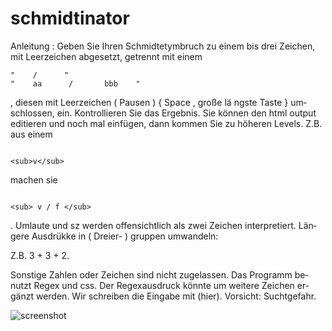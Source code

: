 # schmidtinator
An­lei­tung : Ge­ben Sie Ihr­en Schmidt­etym­bruch zu ein­em bis drei Zei­chen, mit Leer­zei­chen ab­ge­setzt, ge­tren­nt mit ei­nem
```
"	 /  	"
"	 aa 	 /  	 bbb  	"
```

, die­sen mit Leer­zei­chen ( Pau­sen ) { Spa­ce , gro­ße lä ng­ste Tast­e } um­schlos­sen, ein. Kon­trol­lieren Sie das Er­geb­nis. Sie kön­nen den html out­put e­di­tie­ren und noch mal ein­fü­gen, dann kom­men Sie zu höh­er­en Le­vels. Z.B. aus ei­nem
```

<sub>v</sub>
```
mach­en sie
```

<sub> v / f </sub>
```

. Um­lau­te und sz wer­den of­fen­sicht­lich als zwei Zei­chen in­ter­pre­tiert. Län­ge­re Aus­drük­ke in ( Drei­er- ) grup­pen um­wan­deln:

Z.B. 3 + 3 + 2.

Sonst­ige Zahl­en oder Zeich­en sind nicht zu­ge­las­sen. Das Pro­gramm be­nutzt Reg­ex und css. Der Re­gex­aus­druck kön­nte um wei­te­re Zeich­en er­gänzt wer­den. Wir schrei­ben die Ein­ga­be mit (hier). Vorsicht: Suchtgefahr.

![screenshot](screenshot_2021.png)

